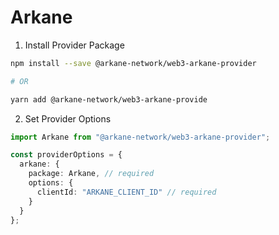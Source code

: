 # Arkane

1. Install Provider Package

```bash
npm install --save @arkane-network/web3-arkane-provider

# OR

yarn add @arkane-network/web3-arkane-provide
```

2. Set Provider Options

```typescript
import Arkane from "@arkane-network/web3-arkane-provider";

const providerOptions = {
  arkane: {
    package: Arkane, // required
    options: {
      clientId: "ARKANE_CLIENT_ID" // required
    }
  }
};
```
